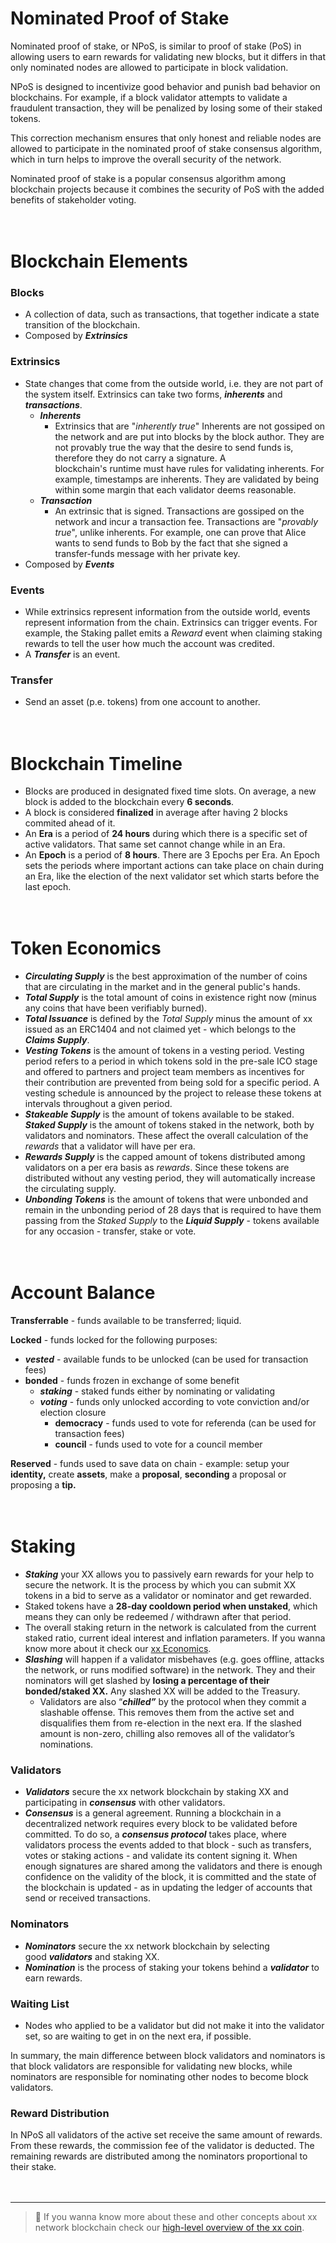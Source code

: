 # Nominated Proof of Stake

Nominated proof of stake, or NPoS, is similar to proof of stake (PoS) in allowing users to earn rewards for validating new blocks, but it differs in that only nominated nodes are allowed to participate in block validation.

NPoS is designed to incentivize good behavior and punish bad behavior on blockchains. For example, if a block validator attempts to validate a fraudulent transaction, they will be penalized by losing some of their staked tokens.

This correction mechanism ensures that only honest and reliable nodes are allowed to participate in the nominated proof of stake consensus algorithm, which in turn helps to improve the overall security of the network.

Nominated proof of stake is a popular consensus algorithm among blockchain projects because it combines the security of PoS with the added benefits of stakeholder voting.
\
&nbsp;
\
&nbsp;

# Blockchain Elements

### **Blocks**

- A collection of data, such as transactions, that together indicate a state transition of the blockchain.
- Composed by **_Extrinsics_**

### **Extrinsics**

- State changes that come from the outside world, i.e. they are not part of the system itself. Extrinsics can take two forms, **_inherents_** and **_transactions_**.
  - **_Inherents_**
    - Extrinsics that are "_inherently true_" Inherents are not gossiped on the network and are put into blocks by the block author. They are not provably true the way that the desire to send funds is, therefore they do not carry a signature. A blockchain's runtime must have rules for validating inherents. For example, timestamps are inherents. They are validated by being within some margin that each validator deems reasonable.
  - **_Transaction_**
    - An extrinsic that is signed. Transactions are gossiped on the network and incur a transaction fee. Transactions are "_provably true_", unlike inherents. For example, one can prove that Alice wants to send funds to Bob by the fact that she signed a transfer-funds message with her private key.
- Composed by **_Events_**

### **Events**

- While extrinsics represent information from the outside world, events represent information from the chain. Extrinsics can trigger events. For example, the Staking pallet emits a *Reward* event when claiming staking rewards to tell the user how much the account was credited.
- A **_Transfer_** is an event.

### **Transfer**

- Send an asset (p.e. tokens) from one account to another.
  \
  &nbsp;
  \
  &nbsp;

# Blockchain Timeline

- Blocks are produced in designated fixed time slots. On average, a new block is added to the blockchain every **6 seconds**.
- A block is considered **finalized** in average after having 2 blocks commited ahead of it.
- An **Era** is a period of **24 hours** during which there is a specific set of active validators. That same set cannot change while in an Era.
- An **Epoch** is a period of **8 hours**. There are 3 Epochs per Era. An Epoch sets the periods where important actions can take place on chain during an Era, like the election of the next validator set which starts before the last epoch.
  \
  &nbsp;
  \
  &nbsp;

# Token Economics

- **_Circulating Supply_** is the best approximation of the number of coins that are circulating in the market and in the general public's hands.
- **_Total Supply_** is the total amount of coins in existence right now (minus any coins that have been verifiably burned).
- **_Total Issuance_** is defined by the _Total Supply_ minus the amount of xx issued as an ERC1404 and not claimed yet - which belongs to the **_Claims Supply_**.
- **_Vesting Tokens_** is the amount of tokens in a vesting period.
  Vesting period refers to a period in which tokens sold in the pre-sale ICO stage and offered to partners and project team members as incentives for their contribution are prevented from being sold for a specific period. A vesting schedule is announced by the project to release these tokens at intervals throughout a given period.
- **_Stakeable Supply_** is the amount of tokens available to be staked. **_Staked Supply_** is the amount of tokens staked in the network, both by validators and nominators. These affect the overall calculation of the _rewards_ that a validator will have per era.
- **_Rewards Supply_** is the capped amount of tokens distributed among validators on a per era basis as _rewards_. Since these tokens are distributed without any vesting period, they will automatically increase the circulating supply.
- **_Unbonding Tokens_** is the amount of tokens that were unbonded and remain in the unbonding period of 28 days that is required to have them passing from the _Staked Supply_ to the **_Liquid Supply_** - tokens available for any occasion - transfer, stake or vote.
  \
  &nbsp;
  \
  &nbsp;

# Account Balance

**Transferrable** - funds available to be transferred; liquid.

**Locked** - funds locked for the following purposes:

- **_vested_** - available funds to be unlocked (can be used for transaction fees)
- **bonded** - funds frozen in exchange of some benefit
  - **_staking_** - staked funds either by nominating or validating
  - **_voting_** - funds only unlocked according to vote conviction and/or election closure
    - **democracy** - funds used to vote for referenda (can be used for transaction fees)
    - **council** - funds used to vote for a council member

**Reserved** - funds used to save data on chain - example: setup your **identity,** create **assets**, make a **proposal**, **seconding** a proposal or proposing a **tip.**
\
&nbsp;
\
&nbsp;

# Staking

- **_Staking_** your XX allows you to passively earn rewards for your help to secure the network. It is the process by which you can submit XX tokens in a bid to serve as a validator or nominator and get rewarded.
- Staked tokens have a **28-day cooldown period when unstaked**, which means they can only be redeemed / withdrawn after that period.
- The overall staking return in the network is calculated from the current staked ratio, current ideal interest and inflation parameters.
  If you wanna know more about it check our [xx Economics](https://xx.network/wp-content/uploads/2021/12/xx-economics-v1.2.pdf).
- **_Slashing_** will happen if a validator misbehaves (e.g. goes offline, attacks the network, or runs modified software) in the network. They and their nominators will get slashed by **losing a percentage of their bonded/staked XX.** Any slashed XX will be added to the Treasury.
  - Validators are also “**_chilled”_** by the protocol when they commit a slashable offense. This removes them from the active set and disqualifies them from re-election in the next era. If the slashed amount is non-zero, chilling also removes all of the validator’s nominations.

### Validators

- **_Validators_** secure the xx network blockchain by staking XX and participating in **_consensus_** with other validators.
- **_Consensus_** is a general agreement. Running a blockchain in a decentralized network requires every block to be validated before committed. To do so, a **_consensus protocol_** takes place, where validators process the events added to that block - such as transfers, votes or staking actions - and validate its content signing it. When enough signatures are shared among the validators and there is enough confidence on the validity of the block, it is committed and the state of the blockchain is updated - as in updating the ledger of accounts that send or received transactions.

### Nominators

- **_Nominators_** secure the xx network blockchain by selecting good **_validators_** and staking XX.
- **_Nomination_** is the process of staking your tokens behind a **_validator_** to earn rewards.

### Waiting List

- Nodes who applied to be a validator but did not make it into the validator set, so are waiting to get in on the next era, if possible.

In summary, the main difference between block validators and nominators is that block validators are responsible for validating new blocks, while nominators are responsible for nominating other nodes to become block validators.

### **Reward Distribution**

In NPoS all validators of the active set receive the same amount of rewards. From these rewards, the commission fee of the validator is deducted. The remaining rewards are distributed among the nominators proportional to their stake.
\
&nbsp;
\
&nbsp;

---

> 📌 If you wanna know more about these and other concepts about xx network blockchain check our [high-level overview of the xx coin](https://xx.network/archive/xxcoin-tokenomics/).
